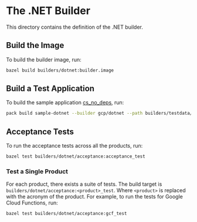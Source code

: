 # The .NET Builder
This directory contains the definition of the .NET builder.

## Build the Image
To build the builder image, run:

```bash
bazel build builders/dotnet:builder.image
```

## Build a Test Application
To build the sample application [cs_no_deps](../testdata/dotnet/cs_no_deps/), run:

```bash
pack build sample-dotnet --builder gcp/dotnet --path builders/testdata/dotnet/cs_no_deps/ --trust-builder -v
```

## Acceptance Tests
To run the acceptance tests across all the products, run:

```bash
bazel test builders/dotnet/acceptance:acceptance_test
```

### Test a Single Product
For each product, there exists a suite of tests. The build target is
`builders/dotnet/acceptance:<product>_test`. Where `<product>` is replaced with the
acronym of the product. For example, to run the tests for Google Cloud
Functions, run:

```bash
bazel test builders/dotnet/acceptance:gcf_test
```
